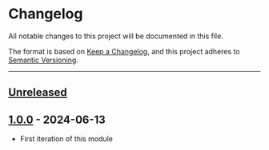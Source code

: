 # Changelog

All notable changes to this project will be documented in this file.

The format is based on [Keep a Changelog](https://keepachangelog.com/en/1.0.0/),
and this project adheres to [Semantic Versioning](https://semver.org/spec/v2.0.0.html).

* * *

## [Unreleased]

## [1.0.0] - 2024-06-13

- First iteration of this module

[Unreleased]: https://github.com/ortus-boxlang/bx-hypersql/compare/v1.0.0...HEAD

[1.0.0]: https://github.com/ortus-boxlang/bx-hypersql/compare/ff509c732f01699217d5e692f3cecf5eef790680...v1.0.0
